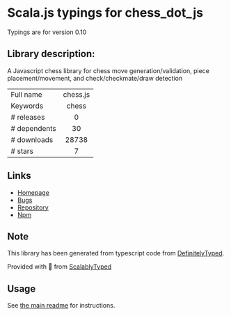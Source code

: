 
# Scala.js typings for chess_dot_js

Typings are for version 0.10

## Library description:
A Javascript chess library for chess move generation/validation, piece placement/movement, and check/checkmate/draw detection

|                    |                 |
| ------------------ | :-------------: |
| Full name          | chess.js |
| Keywords           | chess |
| # releases         | 0 |
| # dependents       | 30 |
| # downloads        | 28738 |
| # stars            | 7 |

## Links
- [Homepage](https://github.com/jhlywa/chess.js)
- [Bugs](https://github.com/jhlywa/chess.js/issues)
- [Repository](https://github.com/jhlywa/chess.js)
- [Npm](https://www.npmjs.com/package/chess.js)
    


## Note
This library has been generated from typescript code from [DefinitelyTyped](https://definitelytyped.org).

Provided with :purple_heart: from [ScalablyTyped](https://github.com/oyvindberg/ScalablyTyped)

## Usage
See [the main readme](../../readme.md) for instructions.


